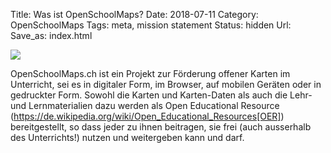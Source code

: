 Title: Was ist OpenSchoolMaps?
Date: 2018-07-11
Category: OpenSchoolMaps
Tags: meta, mission statement
Status: hidden
Url:
Save_as: index.html

![]({filename}/images/schoolkids.jpg)

OpenSchoolMaps.ch
ist ein Projekt zur Förderung
offener Karten im Unterricht,
sei es
in digitaler Form,
im Browser,
auf mobilen Geräten
oder
in gedruckter Form.
Sowohl
die Karten und Karten-Daten
als auch
die Lehr- und Lernmaterialien dazu
werden
als Open Educational Resource
(https://de.wikipedia.org/wiki/Open_Educational_Resources[OER])
bereitgestellt,
so dass jeder
zu ihnen beitragen,
sie frei (auch ausserhalb des Unterrichts!) nutzen
und
weitergeben
kann und darf.
